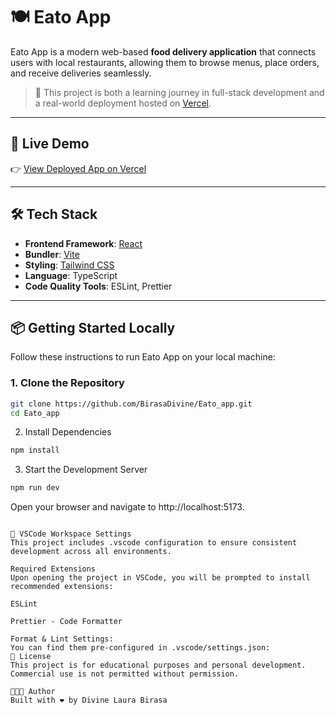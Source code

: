 # 🍽️ Eato App

Eato App is a modern web-based **food delivery application** that connects users with local restaurants, allowing them to browse menus, place orders, and receive deliveries seamlessly.

> 🧪 This project is both a learning journey in full-stack development and a real-world deployment hosted on [Vercel](https://vercel.com/birasadivines-projects/eato-app).

---

## 🚀 Live Demo

👉 [View Deployed App on Vercel](https://vercel.com/birasadivines-projects/eato-app)

---

## 🛠️ Tech Stack

- **Frontend Framework**: [React](https://react.dev/)
- **Bundler**: [Vite](https://vitejs.dev/)
- **Styling**: [Tailwind CSS](https://tailwindcss.com/)
- **Language**: TypeScript
- **Code Quality Tools**: ESLint, Prettier

---

## 📦 Getting Started Locally

Follow these instructions to run Eato App on your local machine:

### 1. Clone the Repository

```bash
git clone https://github.com/BirasaDivine/Eato_app.git
cd Eato_app
```

2. Install Dependencies

```bash
npm install
```

3. Start the Development Server

```bash
npm run dev
```

Open your browser and navigate to http://localhost:5173.

```

🧩 VSCode Workspace Settings
This project includes .vscode configuration to ensure consistent development across all environments.

Required Extensions
Upon opening the project in VSCode, you will be prompted to install recommended extensions:

ESLint

Prettier - Code Formatter

Format & Lint Settings:
You can find them pre-configured in .vscode/settings.json:
📄 License
This project is for educational purposes and personal development. Commercial use is not permitted without permission.

👩🏽‍💻 Author
Built with ❤️ by Divine Laura Birasa
```
